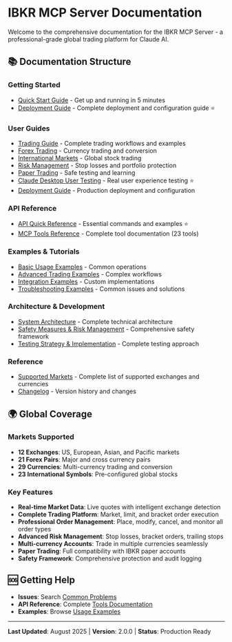 # IBKR MCP Server Documentation

Welcome to the comprehensive documentation for the IBKR MCP Server - a professional-grade global trading platform for Claude AI.

## 📚 Documentation Structure

### **Getting Started**
- [Quick Start Guide](guides/quick-start.md) - Get up and running in 5 minutes
- [Deployment Guide](guides/deployment.md) - Complete deployment and configuration guide ⭐

### **User Guides**
- [Trading Guide](guides/trading.md) - Complete trading workflows and examples
- [Forex Trading](guides/forex.md) - Currency trading and conversion
- [International Markets](guides/international.md) - Global stock trading
- [Risk Management](guides/risk-management.md) - Stop losses and portfolio protection
- [Paper Trading](guides/paper-trading.md) - Safe testing and learning
- [Claude Desktop User Testing](guides/claude-desktop-user-testing.md) - Real user experience testing ⭐
- [Deployment Guide](guides/deployment.md) - Production deployment and configuration

### **API Reference**
- [API Quick Reference](api/API_QUICK_REFERENCE.md) - Essential commands and examples ⭐
- [MCP Tools Reference](api/tools.md) - Complete tool documentation (23 tools)

### **Examples & Tutorials**
- [Basic Usage Examples](examples/basic-usage.md) - Common operations
- [Advanced Trading Examples](examples/advanced-trading.md) - Complex workflows
- [Integration Examples](examples/integrations.md) - Custom implementations
- [Troubleshooting Examples](examples/troubleshooting.md) - Common issues and solutions

### **Architecture & Development**
- [System Architecture](architecture/system-architecture.md) - Complete technical architecture
- [Safety Measures & Risk Management](architecture/safety-measures.md) - Comprehensive safety framework
- [Testing Strategy & Implementation](architecture/testing-strategy.md) - Complete testing approach

### **Reference**
- [Supported Markets](reference/markets.md) - Complete list of supported exchanges and currencies
- [Changelog](../CHANGELOG.md) - Version history and changes



## 🌍 Global Coverage

### **Markets Supported**
- **12 Exchanges**: US, European, Asian, and Pacific markets
- **21 Forex Pairs**: Major and cross currency pairs
- **29 Currencies**: Multi-currency trading and conversion
- **23 International Symbols**: Pre-configured global stocks

### **Key Features**
- **Real-time Market Data**: Live quotes with intelligent exchange detection
- **Complete Trading Platform**: Market, limit, and bracket order execution
- **Professional Order Management**: Place, modify, cancel, and monitor all order types
- **Advanced Risk Management**: Stop losses, bracket orders, trailing stops
- **Multi-currency Accounts**: Trade in multiple currencies seamlessly
- **Paper Trading**: Full compatibility with IBKR paper accounts
- **Safety Framework**: Comprehensive protection and audit logging

## 🆘 Getting Help

- **Issues**: Search [Common Problems](examples/troubleshooting.md)
- **API Reference**: Complete [Tools Documentation](api/tools.md)
- **Examples**: Browse [Usage Examples](examples/basic-usage.md)

---

**Last Updated**: August 2025 | **Version**: 2.0.0 | **Status**: Production Ready
